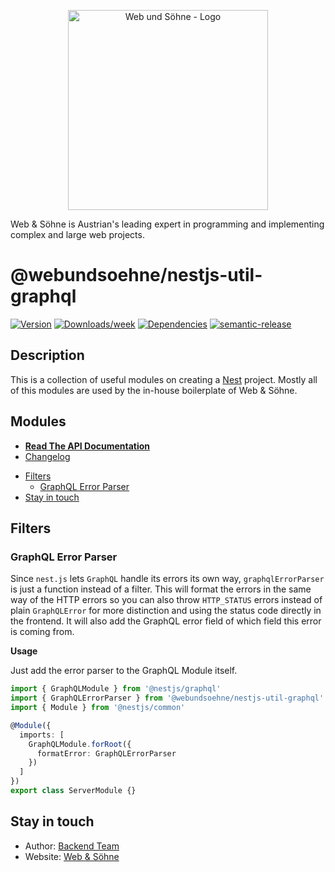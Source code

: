 <p align="center">
  <a href="https://webundsoehne.com" target="blank">
    <img src="https://webundsoehne.com/wp-content/uploads/webundsoehne-logo.png" width="320" alt="Web und Söhne - Logo" />
  </a>
</p>
Web & Söhne is Austrian's leading expert in programming and implementing complex and large web projects.

# @webundsoehne/nestjs-util-graphql

[![Version](https://img.shields.io/npm/v/@webundsoehne/nestjs-util-graphql.svg)](https://npmjs.org/package/@webundsoehne/nestjs-util-graphql) [![Downloads/week](https://img.shields.io/npm/dw/@webundsoehne/nestjs-util-graphql.svg)](https://npmjs.org/package/@webundsoehne/nestjs-util-graphql) [![Dependencies](https://img.shields.io/librariesio/release/npm/@webundsoehne/nestjs-util-graphql)](https://npmjs.org/package/@webundsoehne/nestjs-util-graphql) [![semantic-release](https://img.shields.io/badge/%20%20%F0%9F%93%A6%F0%9F%9A%80-semantic--release-e10079.svg)](https://github.com/semantic-release/semantic-release)

## Description

This is a collection of useful modules on creating a [Nest](https://github.com/nestjs/nest) project. Mostly all of this modules are used by the in-house boilerplate of Web & Söhne.

## Modules

- **[Read The API Documentation](./docs/README.md)**
- [Changelog](./CHANGELOG.md)

<!-- toc -->

- [Filters](#filters)
  - [GraphQL Error Parser](#graphql-error-parser)
- [Stay in touch](#stay-in-touch)

<!-- tocstop -->

## Filters

### GraphQL Error Parser

Since `nest.js` lets `GraphQL` handle its errors its own way, `graphqlErrorParser` is just a function instead of a filter. This will format the errors in the same way of the HTTP errors so you can also throw `HTTP_STATUS` errors instead of plain `GraphQLError` for more distinction and using the status code directly in the frontend. It will also add the GraphQL error field of which field this error is coming from.

**Usage**

Just add the error parser to the GraphQL Module itself.

```typescript
import { GraphQLModule } from '@nestjs/graphql'
import { GraphQLErrorParser } from '@webundsoehne/nestjs-util-graphql'
import { Module } from '@nestjs/common'

@Module({
  imports: [
    GraphQLModule.forRoot({
      formatError: GraphQLErrorParser
    })
  ]
})
export class ServerModule {}
```

## Stay in touch

- Author: [Backend Team](mailto:backend@webundsoehne.com)
- Website: [Web & Söhne](https://webundsoehne.com)
